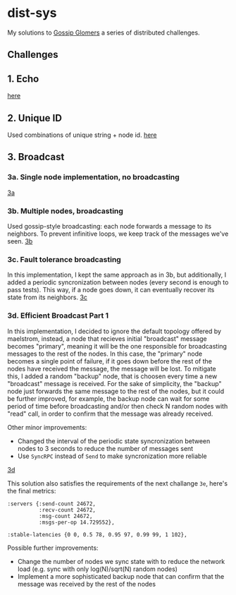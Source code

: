 # dist-sys

My solutions to [Gossip Glomers](https://fly.io/dist-sys/) a series of distributed challenges.

## Challenges

## 1. Echo

[here](./ch1-echo/main.go)

## 2. Unique ID

Used combinations of unique string + node id.
[here](./ch2-unique-id/main.go)

## 3. Broadcast

### 3a. Single node implementation, no broadcasting
[3a](./ch3a-broadcast/main.go)

### 3b. Multiple nodes, broadcasting

Used gossip-style broadcasting: each node forwards a message to its neighbors. To prevent infinitive loops, we keep track of the messages we've seen.
[3b](./ch3b-broadcast/main.go)

### 3c. Fault tolerance broadcasting

In this implementation, I kept the same approach as in 3b, but additionally, I added a periodic syncronization between nodes (every second is enough to pass tests). This way, if a node goes down, it can eventually recover its state from its neighbors.
[3c](./ch3c-broadcast/main.go)

### 3d. Efficient Broadcast Part 1

In this implementation, I decided to ignore the default topology offered by maelstrom, instead, a node that recieves
initial "broadcast" message becomes "primary", meaning it will be the one responsible for broadcasting messages to the rest of the nodes. In this case, the "primary" node becomes a single point of failure, if it goes down before the rest of the nodes have received the message, the message will be lost. To mitigate this, I added a random "backup" node, that is choosen every time a new "broadcast" message is received.
For the sake of simplicity, the "backup" node just forwards the same message to the rest of the nodes, but it could be further improved, for example, the backup node can wait for some period of time before broadcasting and/or then check N random nodes with "read" call, in order to confirm that the message was already received.

Other minor improvements:
- Changed the interval of the periodic state syncronization between nodes to 3 seconds to reduce the number of messages sent
- Use `SyncRPC` instead of `Send` to make syncronization more reliable

[3d](./ch3d-broadcast/main.go)

This solution also satisfies the requirements of the next challange `3e`, here's the final metrics:
```
:servers {:send-count 24672,
          :recv-count 24672,
          :msg-count 24672,
          :msgs-per-op 14.729552},

:stable-latencies {0 0, 0.5 78, 0.95 97, 0.99 99, 1 102},
```

Possible further improvements:
- Change the number of nodes we sync state with to reduce the network load (e.g. sync with only log(N)/sqrt(N) random nodes)
- Implement a more sophisticated backup node that can confirm that the message was received by the rest of the nodes

